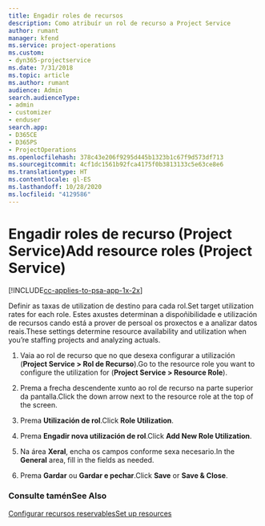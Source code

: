 ```yaml
---
title: Engadir roles de recursos
description: Como atribuír un rol de recurso a Project Service
author: rumant
manager: kfend
ms.service: project-operations
ms.custom:
- dyn365-projectservice
ms.date: 7/31/2018
ms.topic: article
ms.author: rumant
audience: Admin
search.audienceType:
- admin
- customizer
- enduser
search.app:
- D365CE
- D365PS
- ProjectOperations
ms.openlocfilehash: 378c43e206f9295d445b1323b1c67f9d573df713
ms.sourcegitcommit: 4cf1dc1561b92fca4175f0b3813133c5e63ce8e6
ms.translationtype: HT
ms.contentlocale: gl-ES
ms.lasthandoff: 10/28/2020
ms.locfileid: "4129586"
---
```

# <a name="add-resource-roles-project-service"></a><span data-ttu-id="f92e6-103">Engadir roles de recurso (Project Service)</span><span class="sxs-lookup"><span data-stu-id="f92e6-103">Add resource roles (Project Service)</span></span>

[!INCLUDE[cc-applies-to-psa-app-1x-2x](../includes/cc-applies-to-psa-app-1x-2x.md)]

<span data-ttu-id="f92e6-104">Definir as taxas de utilization de destino para cada rol.</span><span class="sxs-lookup"><span data-stu-id="f92e6-104">Set target utilization rates for each role.</span></span> <span data-ttu-id="f92e6-105">Estes axustes determinan a dispoñibilidade e utilización de recursos cando está a prover de persoal os proxectos e a analizar datos reais.</span><span class="sxs-lookup"><span data-stu-id="f92e6-105">These settings determine resource availability and utilization when you’re staffing projects and analyzing actuals.</span></span>  
  
1.  <span data-ttu-id="f92e6-106">Vaia ao rol de recurso que no que desexa configurar a utilización (**Project Service > Rol de Recurso**).</span><span class="sxs-lookup"><span data-stu-id="f92e6-106">Go to the resource role you want to configure the utilization for (**Project Service > Resource Role**).</span></span>  
  
2.  <span data-ttu-id="f92e6-107">Prema a frecha descendente xunto ao rol de recurso na parte superior da pantalla.</span><span class="sxs-lookup"><span data-stu-id="f92e6-107">Click the down arrow next to the resource role at the top of the screen.</span></span>  
  
3.  <span data-ttu-id="f92e6-108">Prema **Utilización de rol**.</span><span class="sxs-lookup"><span data-stu-id="f92e6-108">Click **Role Utilization**.</span></span>  
  
4.  <span data-ttu-id="f92e6-109">Prema **Engadir nova utilización de rol**.</span><span class="sxs-lookup"><span data-stu-id="f92e6-109">Click **Add New Role Utilization**.</span></span>  
  
5.  <span data-ttu-id="f92e6-110">Na área **Xeral**, encha os campos conforme sexa necesario.</span><span class="sxs-lookup"><span data-stu-id="f92e6-110">In the **General** area, fill in the fields as needed.</span></span>  
  
6.  <span data-ttu-id="f92e6-111">Prema **Gardar** ou **Gardar e pechar**.</span><span class="sxs-lookup"><span data-stu-id="f92e6-111">Click **Save** or **Save & Close**.</span></span>  
  
### <a name="see-also"></a><span data-ttu-id="f92e6-112">Consulte tamén</span><span class="sxs-lookup"><span data-stu-id="f92e6-112">See Also</span></span>  
 [<span data-ttu-id="f92e6-113">Configurar recursos reservables</span><span class="sxs-lookup"><span data-stu-id="f92e6-113">Set up resources</span></span>](../psa/set-up-resources.md)
